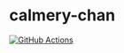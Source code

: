 # calmery-chan

[![GitHub Actions](https://github.com/calmery-chan/calmery-chan/workflows/GitHub%20Actions/badge.svg)](https://github.com/calmery-chan/calmery-chan/actions)

